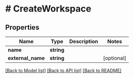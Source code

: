 # # CreateWorkspace

## Properties

Name | Type | Description | Notes
------------ | ------------- | ------------- | -------------
**name** | **string** |  |
**external_name** | **string** |  | [optional]

[[Back to Model list]](../../README.md#models) [[Back to API list]](../../README.md#endpoints) [[Back to README]](../../README.md)
